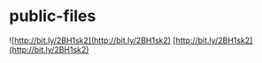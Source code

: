 # public-files

![http://bit.ly/2BH1sk2](http://bit.ly/2BH1sk2)
[http://bit.ly/2BH1sk2](http://bit.ly/2BH1sk2)
